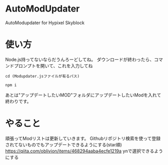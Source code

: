 # AutoModUpdater
AutoModupdater for Hypixel Skyblock

# 使い方 
Node.js持ってないならだうんろーどしてね。
ダウンロードが終わったら、コマンドプロンプトを開いて、これを入力してね
```
cd (Modupdater.jsファイルが有るパス)
```
```
npm i
```
あとは"アップデートしたいMOD"フォルダにアップデートしたいModを入れて終わりです。

# やること
頑張ってModリストは更新していきます。
Githubリポジトリ検索を使って登録されてないものでもアップデートできるようにする(star順)
https://qiita.com/oblivion/items/468294aaba4ecfe1219a ynで選択できるようにする
